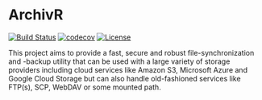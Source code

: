 # ArchivR

[![Build Status](https://travis-ci.org/arnegroskurth/archivr.svg?branch=master)](https://travis-ci.org/arnegroskurth/archivr)
[![codecov](https://codecov.io/gh/arnegroskurth/archivr/branch/master/graph/badge.svg)](https://codecov.io/gh/arnegroskurth/archivr)
[![License](https://poser.pugx.org/agroskurth/archivr/license)](https://packagist.org/packages/agroskurth/archivr)

This project aims to provide a fast, secure and robust file-synchronization and -backup utility that can be used with a large variety of storage providers including cloud services like Amazon S3, Microsoft Azure and Google Cloud Storage but can also handle old-fashioned services like FTP(s), SCP, WebDAV or some mounted path.
